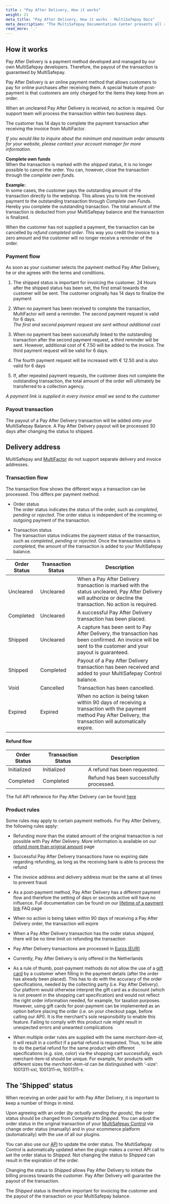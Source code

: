 ```yaml
---
title : "Pay After Delivery, How it works"
weight: 21
meta_title: "Pay After Delivery, How it works - MultiSafepay Docs"
meta_description: "The MultiSafepay Documentation Center presents all relevant information about our Plugins and API. You can also find support pages for payment methods, tools and general questions as well as the contact details of our Support and Integration Teams."
read_more: '.'
---
```

## How it works
Pay After Delivery is a payment method developed and managed by our own MultiSafepay developers. Therefore, the payout of the transaction is guaranteed by MultiSafepay.

Pay After Delivery is an online payment method that allows customers to pay for online purchases after receiving them. A special feature of post-payment is that customers are only charged for the items they keep from an order.

When an uncleared Pay After Delivery is received, no action is required. Our support team will process the transaction within two business days.

The customer has 14 days to complete the payment transaction after receiving the invoice from MultiFactor.

_If you would like to inquire about the minimum and maximum order amounts for your website, please contact your account manager for more information._


**Complete own funds**      
When the transaction is marked with the _shipped_ status, it is no longer possible to cancel the order. You can, however, close the transaction through the _complete own funds_.      

**Example:**      
In some cases, the customer pays the outstanding amount of the transaction directly to the webshop. This allows you to link the received payment to the outstanding transaction through _Complete own Funds_. Hereby you complete the outstanding transaction. The total amount of the transaction is deducted from your MultiSafepay balance and the transaction is finalized. 

When the customer has not supplied a payment, the transaction can be cancelled by _refund completed order_. This way you credit the invoice to a zero amount and the customer will no longer receive a reminder of the order. 

### Payment flow
As soon as your customer selects the payment method Pay After Delivery, he or she agrees with the terms and conditions. 

1. The shipped status is important for invoicing the customer. 24 Hours after the shipped status has been set, the first email towards the customer will be sent. The customer originally has 14 days to finalize the payment

2. When no payment has been received to complete the transaction, MultiFactor will send a reminder. The second payment request is valid for 6 days.      
_The first and second payment request are sent without additional cost_ 

3. When no payment has been successfully linked to the outstanding transaction after the second payment request, a third reminder will be sent. However, additional cost of &euro; 7.50 will be added to the invoice. 
The third payment request will be valid for 6 days.

4. The fourth payment request will be increased with &euro; 12.50 and is also valid for 6 days 

5. If, after repeated payment requests, the customer does not complete the outstanding transaction, the total amount of the order will ultimately be transferred to a collection agency.

_A payment link is supplied in every invoice email we send to the customer_


### Payout transaction
The payout of a Pay After Delivery transaction will be added onto your MultiSafepay Balance. A Pay After Delivery payout will be processed 30 days after changing the status to shipped.

## Delivery address
MultiSafepay and [MultiFactor](https://www.multifactor.nl/voorwaarden/shipping-policies) do not support separate delivery and invoice addresses.

### Transaction flow
The transaction flow shows the different ways a transaction can be processed. This differs per payment method.

* Order status      
The order status indicates the status of the order, such as _completed_, _pending_ or _rejected_. The order status is independent of the incoming or outgoing payment of the transaction.

* Transaction status       
The transaction status indicates the payment status of the transaction, such as _completed_, _pending_ or _rejected_. Once the transaction status is _completed_, the amount of the transaction is added to your MultiSafepay balance.

| Order Status                      | Transaction Status      | Description |
|--------------------------------|-----------|-----------------------------------------------------------------------------------------|
| Uncleared  | Uncleared  | When a Pay After Delivery transaction is marked with the status uncleared, Pay After Delivery will authorize or decline the transaction. No action is required.   |
| Completed  | Uncleared  | A successful Pay After Delivery transaction has been placed.   |
| Shipped    | Uncleared  | A capture has been sent to Pay After Delivery, the transaction has been confirmed. An invoice will be sent to the customer and your payout is guaranteed. |
| Shipped    | Completed  | Payout of a Pay After Delivery transaction has been received and added to your MultiSafepay Control balance.|
| Void       | Cancelled   | Transaction has been cancelled.  | 
| Expired    | Expired    | When no action is being taken within 90 days of receiving a transaction with the payment method Pay After Delivery, the transaction will automatically expire. | 

#### Refund flow 

| Order Status                      | Transaction Status      | Description |
|--------------------------------|-----------|-----------------------------------------------------------------------------------------|
| Initialized    | Initialized   | A refund has been requested. | 
| Completed      | Completed     | Refund has been successfully processed. | 


The full API reference for Pay After Delivery can be found [here](/api/#pay-after-delivery)


### Product rules
Some rules may apply to certain payment methods. For Pay After Delivery, the following rules apply:

* Refunding more than the stated amount of the original transaction is not possible with Pay After Delivery. More information is available on our [refund more than original amount](/faq/finance/refund-more-than-original-amount) page

* Successful Pay After Delivery transactions have no expiring date regarding refunding, as long as the receiving bank is able to process the refund

* The invoice address and delivery address must be the same at all times to prevent fraud

* As a post-payment method, Pay After Delivery has a different payment flow and therefore the setting of days or seconds active will have no influence. Full documentation can be found on our [lifetime of a payment link](/faq/api/lifetime-of-a-payment-link) FAQ page

* When no action is being taken within 90 days of receiving a Pay After Delivery order, the transaction will expire

* When a Pay After Delivery transaction has the order status _shipped_, there will be no time limit on refunding the transaction

* Pay After Delivery transactions are processed in [Euros (EUR)](/faq/general/which-currencies-are-supported-by-multisafepay)

* Currently, Pay After Delivery is only offered in the Netherlands

* As a rule of thumb, post-payment methods do not allow the use of a [gift card](/payment-methods/gift-cards) by a customer when filling in the payment details (after the order has already been placed). This has to do with the accuracy of the order specifications, needed by the collecting party (i.e. Pay After Delivery). Our platform would otherwise interpret the gift card as a discount (which is not present in the shopping cart specification) and would not reflect the right order information needed, for example, for taxation purposes. However, using gift cards for post-payment can be implemented as an option before placing the order (i.e. on your checkout page, before calling our API). It is the merchant's sole responsibility to enable this feature. Failing to comply with this product rule might result in unexpected errors and unwanted complications

* When multiple order rules are supplied with the same _merchant-item-id_, it will result in a conflict if a partial refund is requested. Thus, to be able to do the partial refund for the same product with different specifications (e.g. size, color) via the shopping cart successfully, each merchant-item-id should be unique. For example, for products with different sizes the _merchant-item-id_ can be distinguished with ‘-size’: 1001311-xxl, 1001311-m, 1001311-s.

## The 'Shipped' status
When receiving an order paid for with Pay After Delivery, it is important to keep a number of things in mind.

Upon agreeing with an order _(by actually sending the goods)_, the order status should be changed from _Completed_ to _Shipped_. You can adjust the order status in the original transaction of your [MultiSafepay Control](https://merchant.multisafepay.com) via change order status (manually) and in your ecommerce platform (automatically) with the use of all our plugins.

 You can also use our [API](https://docs.multisafepay.com/api/#update-an-order) to update the order status. The MultiSafepay Control is automatically updated when the plugin makes a correct API call to set the order status to _Shipped_. Not changing the status to _Shipped_ can result in the expiration of the order.

Changing the status to _Shipped_ allows Pay After Delivery to initiate the billing process towards the customer. Pay After Delivery will guarantee the payout of the transaction.

The _Shipped_ status is therefore important for invoicing the customer and the payout of the transaction on your MultiSafepay balance.


